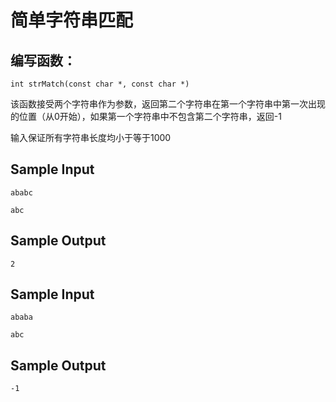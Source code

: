 # 简单字符串匹配

## 编写函数：
```
int strMatch(const char *, const char *)
```
该函数接受两个字符串作为参数，返回第二个字符串在第一个字符串中第一次出现的位置（从0开始），如果第一个字符串中不包含第二个字符串，返回-1

输入保证所有字符串长度均小于等于1000



## Sample Input
```
ababc

abc
```
## Sample Output
```
2
```

## Sample Input
```
ababa

abc
```
## Sample Output

```
-1
```
